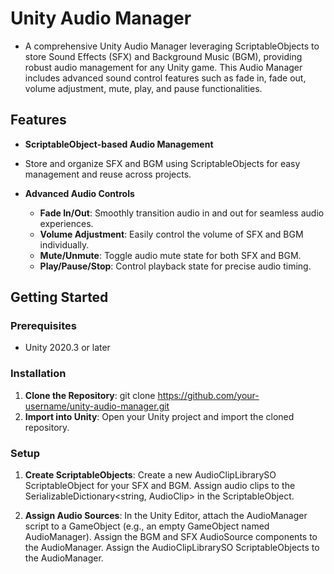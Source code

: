 # Unity Audio Manager
- A comprehensive Unity Audio Manager leveraging ScriptableObjects to store Sound Effects (SFX) and Background Music (BGM), providing robust audio management for any Unity game. This Audio Manager includes advanced sound control features such as fade in, fade out, volume adjustment, mute, play, and pause functionalities.

## Features
- **ScriptableObject-based Audio Management**
- Store and organize SFX and BGM using ScriptableObjects for easy management and reuse across projects.

- **Advanced Audio Controls**
  - **Fade In/Out**: Smoothly transition audio in and out for seamless audio experiences.
  - **Volume Adjustment**: Easily control the volume of SFX and BGM individually.
  - **Mute/Unmute**: Toggle audio mute state for both SFX and BGM.
  - **Play/Pause/Stop**: Control playback state for precise audio timing.

## Getting Started
### Prerequisites

- Unity 2020.3 or later

### Installation

1. **Clone the Repository**:
       git clone https://github.com/your-username/unity-audio-manager.git
2. **Import into Unity**:
       Open your Unity project and import the cloned repository.

### Setup

1. **Create ScriptableObjects**:
        Create a new AudioClipLibrarySO ScriptableObject for your SFX and BGM.
        Assign audio clips to the SerializableDictionary<string, AudioClip> in the ScriptableObject.

2. **Assign Audio Sources**:
        In the Unity Editor, attach the AudioManager script to a GameObject (e.g., an empty GameObject named AudioManager).
        Assign the BGM and SFX AudioSource components to the AudioManager.
        Assign the AudioClipLibrarySO ScriptableObjects to the AudioManager.

